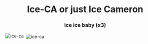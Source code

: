 <h1 align="center">Ice-CA or just Ice Cameron</h1>
<h3 align="center">ice ice baby (x3)</h3>

<p><img align="left" src="https://github-readme-stats.vercel.app/api/top-langs?username=ice-ca&show_icons=true&theme=dracula&locale=en&layout=compact" alt="ice-ca" /></p>

<p>&nbsp;<img align="center" src="https://github-readme-stats.vercel.app/api?username=ice-ca&show_icons=true&theme=dracula&locale=en" alt="ice-ca" /></p>
